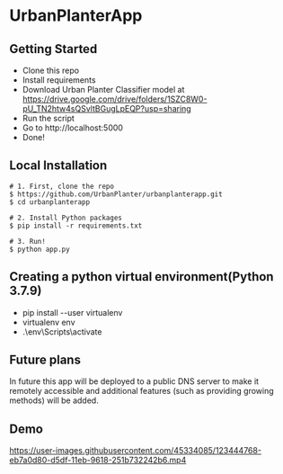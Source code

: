 # UrbanPlanterApp
## Getting Started
- Clone this repo 
- Install requirements
- Download Urban Planter Classifier model at https://drive.google.com/drive/folders/1SZC8W0-pU_TN2htw4sQSvltBGugLpEQP?usp=sharing
- Run the script
- Go to http://localhost:5000
- Done!
## Local Installation
```shell
# 1. First, clone the repo
$ https://github.com/UrbanPlanter/urbanplanterapp.git
$ cd urbanplanterapp

# 2. Install Python packages
$ pip install -r requirements.txt

# 3. Run!
$ python app.py
```
## Creating a python virtual environment(Python 3.7.9)
- pip install --user virtualenv
- virtualenv env
- .\env\Scripts\activate
## Future plans
In future this app will be deployed to a public DNS server to make it remotely accessible and additional features (such as providing growing methods) will be added. 
## Demo
https://user-images.githubusercontent.com/45334085/123444768-eb7a0d80-d5df-11eb-9618-251b732242b6.mp4





